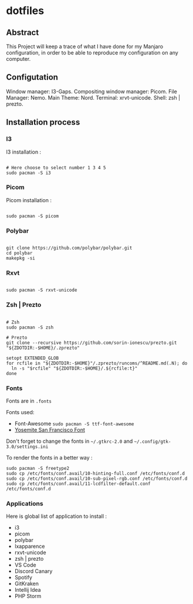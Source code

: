 # dotfiles

## Abstract 

This Project will keep a trace of what I have done for my Manjaro configuration, in order to be able to reproduce my configuration on any computer.

## Configutation

Window manager: I3-Gaps.
Compositing window manager: Picom.
File Manager: Nemo.
Main Theme: Nord.
Terminal: xrvt-unicode.
Shell: zsh | prezto.

## Installation process

### I3 

I3 installation :
```shell

# Here choose to select number 1 3 4 5
sudo pacman -S i3

```

### Picom

Picom installation :
```shell

sudo pacman -S picom

```

### Polybar

```shell

git clone https://github.com/polybar/polybar.git
cd polybar
makepkg -si

```

### Rxvt


```shell

sudo pacman -S rxvt-unicode

```

### Zsh | Prezto

```shell

# Zsh
sudo pacman -S zsh

# Prezto
git clone --recursive https://github.com/sorin-ionescu/prezto.git "${ZDOTDIR:-$HOME}/.zprezto"

setopt EXTENDED_GLOB
for rcfile in "${ZDOTDIR:-$HOME}"/.zprezto/runcoms/^README.md(.N); do
  ln -s "$rcfile" "${ZDOTDIR:-$HOME}/.${rcfile:t}"
done

```

### Fonts

Fonts are in `.fonts`

Fonts used: 
 - Font-Awesome `sudo pacman -S ttf-font-awesome`
 - [Yosemite San Francisco Font](https://github.com/supermarin/YosemiteSanFranciscoFont)

Don't forget to change the fonts in `~/.gtkrc-2.0` and `~/.config/gtk-3.0/settings.ini`

To render the fonts in a better way :
```shell
sudo pacman -S freetype2
sudo cp /etc/fonts/conf.avail/10-hinting-full.conf /etc/fonts/conf.d
sudo cp /etc/fonts/conf.avail/10-sub-pixel-rgb.conf /etc/fonts/conf.d
sudo cp /etc/fonts/conf.avail/11-lcdfilter-default.conf /etc/fonts/conf.d
```

### Applications

Here is global list of application to install :
- i3
- picom
- polybar
- lxapparence
- rxvt-unicode
- zsh | prezto
- VS Code
- Discord Canary
- Spotify
- GitKraken
- Intellij Idea
- PHP Storm